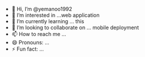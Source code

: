 - 👋 Hi, I’m @yemanoo1992
- 👀 I’m interested in ...web application 
- 🌱 I’m currently learning ... this 
- 💞️ I’m looking to collaborate on ... mobile deployment 
- 📫 How to reach me ...
- 😄 Pronouns: ...
- ⚡ Fun fact: ...

<!---
yemanoo1992/yemanoo1992 is a ✨ special ✨ repository because its `README.md` (this file) appears on your GitHub profile.
You can click the Preview link to take a look at your changes.
--->
